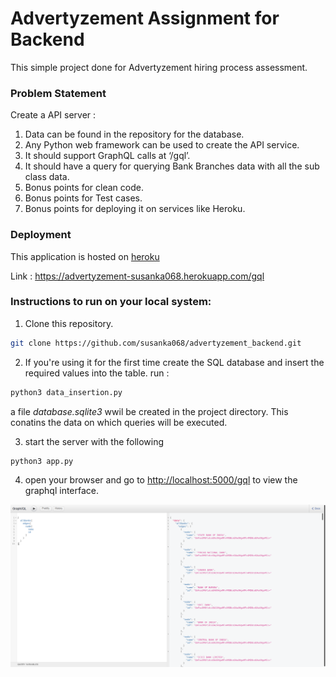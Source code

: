 # Advertyzement Assignment for Backend

This simple project done for Advertyzement hiring process assessment.

### Problem Statement

Create a API server :

1. Data can be found in the repository for the database. 
2. Any Python web framework can be used to create the API service.
3. It should support GraphQL calls at ‘/gql’.
4. It should have a query for querying Bank Branches data with all the sub class data.
5. Bonus points for clean code.
6. Bonus points for Test cases.
7. Bonus points for deploying it on services like Heroku.

### Deployment

This application is hosted on [heroku](https://advertyzement-susanka068.herokuapp.com/gql)

Link : https://advertyzement-susanka068.herokuapp.com/gql

### Instructions to run on your local system:

1. Clone this repository.

```bash
git clone https://github.com/susanka068/advertyzement_backend.git
```

2. If you're using it for the first time create the SQL database and insert the required values into the table. run : 

```bash
python3 data_insertion.py
```

a file *database.sqlite3* wwil be created in the project directory. This conatins the data on which queries will be executed.

3. start the server with the following 

```bash
python3 app.py
```

4. open your browser and go to [http://localhost:5000/gql](http://localhost:5000/gql) to view the graphql interface.

![deployment screenshot](https://github.com/susanka068/advertyzement_backend/blob/master/Screenshot%20from%202021-05-28%2010-03-41.png)
